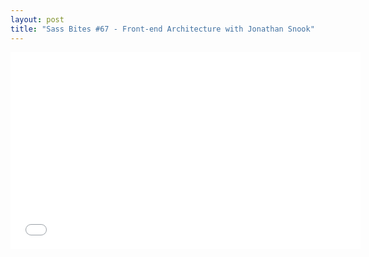 ```yaml
---
layout: post
title: "Sass Bites #67 - Front-end Architecture with Jonathan Snook"
---
```


<iframe width='560' height='315' src='//www.youtube.com/embed/8bW00z9zCc8' frameborder='0' allowfullscreen></iframe>